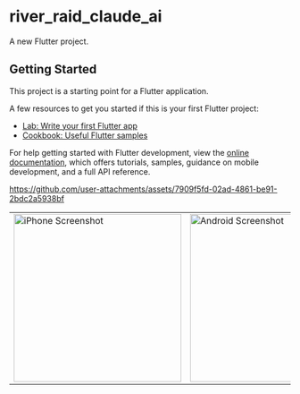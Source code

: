 # river_raid_claude_ai

A new Flutter project.

## Getting Started

This project is a starting point for a Flutter application.

A few resources to get you started if this is your first Flutter project:

- [Lab: Write your first Flutter app](https://docs.flutter.dev/get-started/codelab)
- [Cookbook: Useful Flutter samples](https://docs.flutter.dev/cookbook)

For help getting started with Flutter development, view the
[online documentation](https://docs.flutter.dev/), which offers tutorials,
samples, guidance on mobile development, and a full API reference.

https://github.com/user-attachments/assets/7909f5fd-02ad-4861-be91-2bdc2a5938bf



<table>
  <tr>
    <td>
      <img src="https://github.com/user-attachments/assets/6563ebdd-82c5-42da-950c-782d15af8370" alt="iPhone Screenshot" width="300">
    </td>
    <td>
      <img src="https://github.com/user-attachments/assets/b2e7bf31-9f86-425f-8629-9c9343e8e033" alt="Android Screenshot" width="300">
    </td>
  </tr>
</table>


